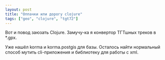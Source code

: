 ```yaml
---
layout: post
title: "Оппачки или дорогу clojure"
tags: ["geo", "clojure", "tgt72"]
---
```


Вот и повод заюзать Clojure. Замучу-ка я конвертор ТГТшных треков в \*.gpx.

Уже нашёл korma и korma.postgis для базы. Осталось найти нормальный способ мутить cli-приложения и библиотеку для работы с xml.
